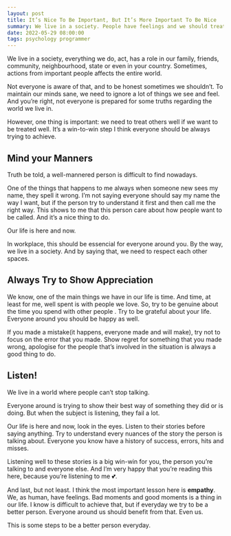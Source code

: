 ```yaml
---
layout: post
title: It’s Nice To Be Important, But It’s More Important To Be Nice
summary: We live in a society. People have feelings and we should treat well be if we want to be treated well. Treating other people well is a key to be treated well.
date: 2022-05-29 08:00:00
tags: psychology programmer
---
```


We live in a society, everything we do, act, has a role in our family, friends, community, neighbourhood, state or even in your country. Sometimes, actions from important people affects the entire world.

Not everyone is aware of that, and to be honest sometimes we shouldn’t. To maintain our minds sane, we need to ignore a lot of things we see and feel. And you’re right, not everyone is prepared for some truths regarding the world we live in.

However, one thing is important: we need to treat others well if we want to be treated well. It’s a win-to-win step I think everyone should be always trying to achieve.

## Mind your Manners

Truth be told, a well-mannered person is difficult to find nowadays.

One of the things that happens to me always when someone new sees my name, they spell it wrong. I’m not saying everyone should say my name the way I want, but if the person try to understand it first and then call me the right way. This shows to me that this person care about how people want to be called. And it’s a nice thing to do.

Our life is here and now.

In workplace, this should be essencial for everyone around you. By the way, we live in a society. And by saying that, we need to respect each other spaces.

## Always Try to Show Appreciation

We know, one of the main things we have in our life is time. And time, at least for me, well spent is with people we love. So, try to be genuine about the time you spend with other people . Try to be grateful about your life. Everyone around you should be happy as well.

If you made a mistake(it happens, everyone made and will make), try not to focus on the error that you made. Show regret for something that you made wrong, apologise for the people that’s involved in the situation is always a good thing to do.

## Listen!

We live in a world where people can’t stop talking.

Everyone around is trying to show their best way of something they did or is doing. But when the subject is listening, they fail a lot.

Our life is here and now, look in the eyes. Listen to their stories before saying anything. Try to understand every nuances of the story the person is talking about. Everyone you know have a history of success, errors, hits and misses.

Listening well to these stories is a big win-win for you, the person you’re talking to and everyone else. And I’m very happy that you’re reading this here, because you’re listening to me 💕.

And last, but not least. I think the most important lesson here is **empathy**. We, as human, have feelings. Bad moments and good moments is a thing in our life. I know is difficult to achieve that, but if everyday we try to be a better person. Everyone around us should benefit from that. Even us.

This is some steps to be a better person everyday.